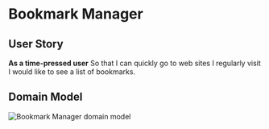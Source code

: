 # Bookmark Manager 

## User Story

 **As a time-pressed user**
 So that I can quickly go to web sites I regularly visit
 I would like to see a list of bookmarks.

## Domain Model

![Bookmark Manager domain model](./public/images/bookmark_manager_1.png)
